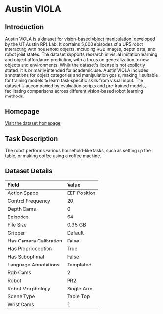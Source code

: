 # Austin VIOLA


## Introduction

Austin VIOLA is a dataset for vision-based object manipulation, developed by the UT Austin RPL Lab. It contains 5,000 episodes of a UR5 robot interacting with household objects, including RGB images, depth data, and robot joint states. The dataset supports research in visual imitation learning and object affordance prediction, with a focus on generalization to new objects and environments. While the dataset's license is not explicitly stated, it is primarily intended for academic use. Austin VIOLA includes annotations for object categories and manipulation goals, making it suitable for training models to learn task-specific skills from visual input. The dataset is accompanied by evaluation scripts and pre-trained models, facilitating comparisons across different vision-based robot learning methods.


## Homepage

[Visit the dataset homepage](https://ut-austin-rpl.github.io/VIOLA/)


## Task Description

The robot performs various household-like tasks, such as setting up the table, or making coffee using a coffee machine.


## Dataset Details

| Field                            | Value                    |
|:---------------------------------|:-------------------------|
| Action Space                     | EEF Position           |
| Control Frequency                     | 20           |
| Depth Cams                     | 0           |
| Episodes                     | 64           |
| File Size                     |  0.35 GB           |
| Gripper                     | Default           |
| Has Camera Calibration                     | False           |
| Has Proprioception                     | True           |
| Has Suboptimal                     | False           |
| Language Annotations                     | Templated           |
| Rgb Cams                     | 2           |
| Robot                     | PR2           |
| Robot Morphology                     | Single Arm           |
| Scene Type                     | Table Top           |
| Wrist Cams                     | 1           |


